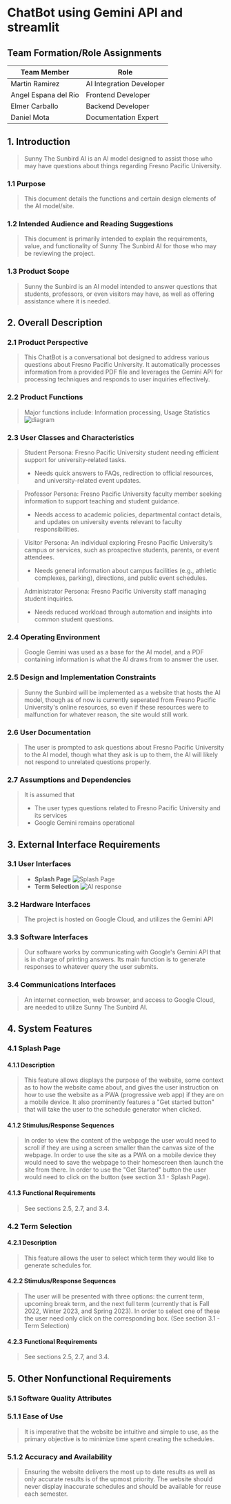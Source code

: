 # ChatBot using Gemini API and streamlit

 ## Team Formation/Role Assignments
 | Team Member | Role |
---|---
| Martin Ramirez | AI Integration Developer |
| Angel Espana del Rio | Frontend Developer |
| Elmer Carballo | Backend Developer |
| Daniel Mota | Documentation Expert |

## 1. Introduction
>Sunny The Sunbird AI is an AI model designed to assist those who may have questions about things regarding Fresno Pacific University.

### 1.1 Purpose 
>This document details the functions and certain design elements of the AI model/site.

### 1.2 Intended Audience and Reading Suggestions
>This document is primarily intended to explain the requirements, value, and functionality of Sunny The Sunbird AI for those who may be reviewing the project.

### 1.3 Product Scope
>Sunny the Sunbird is an AI model intended to answer questions that students, professors, or even visitors may have, as well as offering assistance where it is needed.

## 2. Overall Description

### 2.1 Product Perspective
>This ChatBot is a conversational bot designed to address various questions about Fresno Pacific University. It automatically processes information from a provided PDF file and leverages the Gemini API for processing techniques and responds to user inquiries effectively.
### 2.2 Product Functions
>Major functions include: Information processing, Usage Statistics
![diagram](use_case_diagram.png)

### 2.3 User Classes and Characteristics
>Student Persona: Fresno Pacific University student needing efficient support for university-related tasks. 
>- Needs quick answers to FAQs, redirection to official resources, and university-related event updates.

>Professor Persona: Fresno Pacific University faculty member seeking information to support teaching and student guidance. 
>- Needs access to academic policies, departmental contact details, and updates on university events relevant to faculty responsibilities.

>Visitor Persona: An individual exploring Fresno Pacific University’s campus or services, such as prospective students, parents, or event attendees. 
>- Needs general information about campus facilities (e.g., athletic complexes, parking), directions, and public event schedules. 

>Administrator Persona: Fresno Pacific University staff managing student inquiries. 
>- Needs reduced workload through automation and insights into common student questions.

### 2.4 Operating Environment
>Google Gemini was used as a base for the AI model, and a PDF containing information is what the AI draws from to answer the user.

### 2.5 Design and Implementation Constraints
>Sunny the Sunbird will be implemented as a website that hosts the AI model, though as of now is currently seperated from Fresno Pacific University's online resources, so even if these resources were to malfunction for whatever reason, the site would still work.

### 2.6 User Documentation
>The user is prompted to ask questions about Fresno Pacific University to the AI model, though what they ask is up to them, the AI will likely not respond to unrelated questions properly.

### 2.7 Assumptions and Dependencies
>It is assumed that
>* The user types questions related to Fresno Pacific University and its services
>* Google Gemini remains operational

## 3. External Interface Requirements

### 3.1 User Interfaces

> * **Splash Page**
![Splash Page](image.png)
> * **Term Selection**
![AI response](image2.png)

### 3.2 Hardware Interfaces
>The project is hosted on Google Cloud, and utilizes the Gemini API

### 3.3 Software Interfaces
>Our software works by communicating with Google's Gemini API that is in charge of printing answers. Its main function is to generate responses to whatever query the user submits.

### 3.4 Communications Interfaces
>An internet connection, web browser, and access to Google Cloud, are needed to utilize Sunny The Sunbird AI.

## 4. System Features
### 4.1 Splash Page
#### 4.1.1 Description
>This feature allows displays the purpose of the website, some context as to how the website came about, and gives the user instruction on how to use the website as a PWA (progressive web app) if they are on a mobile device. It also prominently features a "Get started button" that will take the user to the schedule generator when clicked.

#### 4.1.2 Stimulus/Response Sequences
>In order to view the content of the webpage the user would need to scroll if they are using a screen smaller than the canvas size of the webpage. In order to use the site as a PWA on a mobile device they would need to save the webpage to their homescreen then launch the site from there. In order to use the "Get Started" button the user would need to click on the button (see section 3.1 - Splash Page).

#### 4.1.3 Functional Requirements
>See sections 2.5, 2.7, and 3.4.


### 4.2 Term Selection
#### 4.2.1 Description
>This feature allows the user to select which term they would like to generate schedules for.

#### 4.2.2 Stimulus/Response Sequences
>The user will be presented with three options: the current term, upcoming break term, and the next full term (currently that is Fall 2022, Winter 2023, and Spring 2023). In order to select one of these the user need only click on the corresponding box. (See section 3.1 - Term Selection)

#### 4.2.3 Functional Requirements
> See sections 2.5, 2.7, and 3.4.


## 5. Other Nonfunctional Requirements

### 5.1 Software Quality Attributes
### 5.1.1 Ease of Use
>It is imperative that the website be intuitive and simple to use, as the primary objective is to minimize time spent creating the schedules.

### 5.1.2 Accuracy and Availability
>Ensuring the website delivers the most up to date results as well as only accurate results is of the upmost priority. The website should never display inaccurate schedules and should be available for reuse each semester.
